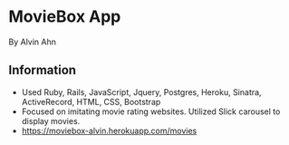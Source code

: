 MovieBox App
=============

By Alvin Ahn

## Information

- Used Ruby, Rails, JavaScript, Jquery, Postgres, Heroku, Sinatra, ActiveRecord, HTML, CSS, Bootstrap
- Focused on imitating movie rating websites. Utilized Slick carousel to display movies.
- https://moviebox-alvin.herokuapp.com/movies

